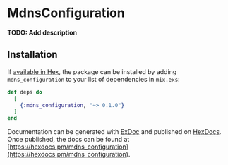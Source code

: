 # MdnsConfiguration

**TODO: Add description**

## Installation

If [available in Hex](https://hex.pm/docs/publish), the package can be installed
by adding `mdns_configuration` to your list of dependencies in `mix.exs`:

```elixir
def deps do
  [
    {:mdns_configuration, "~> 0.1.0"}
  ]
end
```

Documentation can be generated with [ExDoc](https://github.com/elixir-lang/ex_doc)
and published on [HexDocs](https://hexdocs.pm). Once published, the docs can
be found at [https://hexdocs.pm/mdns_configuration](https://hexdocs.pm/mdns_configuration).

